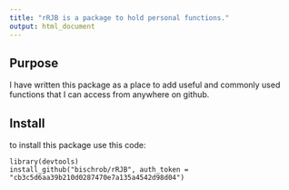 ```yaml
---
title: "rRJB is a package to hold personal functions."
output: html_document
---
```


## Purpose

I have written this package as a place to add useful and commonly
used functions that I can access from anywhere on github.

## Install
to install this package use this code:
``` {r install}
library(devtools)
install_github("bischrob/rRJB", auth_token = "cb3c5d6aa39b210d0287470e7a135a4542d98d04")
```
